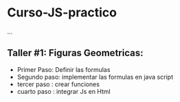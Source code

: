 # Curso-JS-practico
...

## Taller #1: Figuras Geometricas:
- Primer Paso: Definir las formulas
- Segundo paso: implementar las formulas en java script
- tercer paso : crear funciones
- cuarto paso : integrar Js en Html